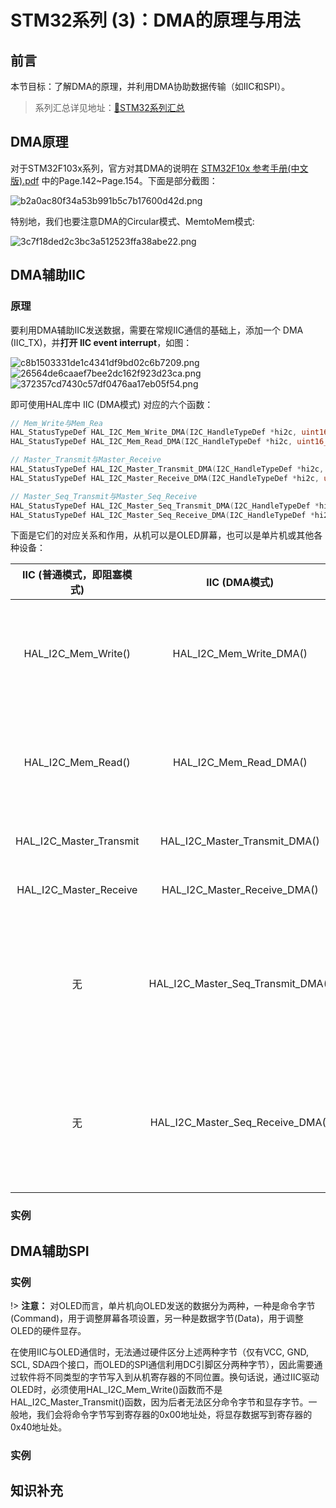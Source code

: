 # STM32系列 (3)：DMA的原理与用法 

## 前言
本节目标：了解DMA的原理，并利用DMA协助数据传输（如IIC和SPI）。  

>系列汇总详见地址：[📕STM32系列汇总](Blogs\STM32\STM32系列汇总.md)

## DMA原理
对于STM32F103x系列，官方对其DMA的说明在 [STM32F10x 参考手册(中文版).pdf](https://write-bug-backend.oss-cn-beijing.aliyuncs.com/static/uploads/2024/5/30/764d9b9b210b4c052c24837bf24e0398.pdf) 中的Page.142~Page.154。下面是部分截图：
<div class='center'>
<img src="https://i3.mjj.rip/2024/06/15/b2a0ac80f34a53b991b5c7b17600d42d.png" alt="b2a0ac80f34a53b991b5c7b17600d42d.png" border="0">
</div>


特别地，我们也要注意DMA的Circular模式、MemtoMem模式:
<div class='center'>
<img src="https://i3.mjj.rip/2024/06/15/3c7f18ded2c3bc3a512523ffa38abe22.png" alt="3c7f18ded2c3bc3a512523ffa38abe22.png" border="0">
</div>

## DMA辅助IIC
### 原理
要利用DMA辅助IIC发送数据，需要在常规IIC通信的基础上，添加一个 DMA (IIC_TX)，并**打开 IIC event interrupt**，如图：
<div class='center'>
<img src="https://i3.mjj.rip/2024/06/15/c8b1503331de1c4341df9bd02c6b7209.png" alt="c8b1503331de1c4341df9bd02c6b7209.png" border="0">
<img src="https://i3.mjj.rip/2024/06/15/26564de6caaef7bee2dc162f923d23ca.png" alt="26564de6caaef7bee2dc162f923d23ca.png" border="0">
<img src="https://i3.mjj.rip/2024/06/15/372357cd7430c57df0476aa17eb05f54.png" alt="372357cd7430c57df0476aa17eb05f54.png" border="0">
</div>

即可使用HAL库中 IIC (DMA模式) 对应的六个函数：
```c
// Mem_Write与Mem_Rea
HAL_StatusTypeDef HAL_I2C_Mem_Write_DMA(I2C_HandleTypeDef *hi2c, uint16_t DevAddress, uint16_t MemAddress, uint16_t MemAddSize, uint8_t *pData, uint16_t Size);
HAL_StatusTypeDef HAL_I2C_Mem_Read_DMA(I2C_HandleTypeDef *hi2c, uint16_t DevAddress, uint16_t MemAddress, uint16_t MemAddSize, uint8_t *pData, uint16_t Size);

// Master_Transmit与Master_Receive
HAL_StatusTypeDef HAL_I2C_Master_Transmit_DMA(I2C_HandleTypeDef *hi2c, uint16_t DevAddress, uint8_t *pData, uint16_t Size);
HAL_StatusTypeDef HAL_I2C_Master_Receive_DMA(I2C_HandleTypeDef *hi2c, uint16_t DevAddress, uint8_t *pData, uint16_t Size);

// Master_Seq_Transmit与Master_Seq_Receive
HAL_StatusTypeDef HAL_I2C_Master_Seq_Transmit_DMA(I2C_HandleTypeDef *hi2c, uint16_t DevAddress, uint8_t *pData, uint16_t Size, uint32_t XferOptions);
HAL_StatusTypeDef HAL_I2C_Master_Seq_Receive_DMA(I2C_HandleTypeDef *hi2c, uint16_t DevAddress, uint8_t *pData, uint16_t Size, uint32_t XferOptions);
```

下面是它们的对应关系和作用，从机可以是OLED屏幕，也可以是单片机或其他各种设备：  

<div class='center'> 

| IIC (普通模式，即阻塞模式) | IIC (DMA模式) | 作用 |
| :-----: | :---------: | :---------: |
| HAL_I2C_Mem_Write() | HAL_I2C_Mem_Write_DMA() | 主机（单片机）在从机（OLED）寄存器指定位置写入数据 |
| HAL_I2C_Mem_Read() | HAL_I2C_Mem_Read_DMA() | 主机（单片机）在从机（OLED）寄存器指定位置读出数据 |
| HAL_I2C_Master_Transmit  | HAL_I2C_Master_Transmit_DMA() | 主机向从机发送数据 |
|HAL_I2C_Master_Receive | HAL_I2C_Master_Receive_DMA() | 主机接受从机发来的数据 |
|无| HAL_I2C_Master_Seq_Transmit_DMA() | 主机用连续模式向从机发送数据（发送一次数据完毕后，立刻开启下一次发送） |
|无| HAL_I2C_Master_Seq_Receive_DMA() | 主机用连续模式接收从机发来的数据（接收一次数据完毕后，立刻开启下一次接收） |
</div>

### 实例

## DMA辅助SPI

### 实例

!> **注意：**
对OLED而言，单片机向OLED发送的数据分为两种，一种是命令字节(Command)，用于调整屏幕各项设置，另一种是数据字节(Data)，用于调整OLED的硬件显存。

在使用IIC与OLED通信时，无法通过硬件区分上述两种字节（仅有VCC, GND, SCL, SDA四个接口，而OLED的SPI通信利用DC引脚区分两种字节），因此需要通过软件将不同类型的字节写入到从机寄存器的不同位置。换句话说，通过IIC驱动OLED时，必须使用HAL_I2C_Mem_Write()函数而不是HAL_I2C_Master_Transmit()函数，因为后者无法区分命令字节和显存字节。一般地，我们会将命令字节写到寄存器的0x00地址处，将显存数据写到寄存器的0x40地址处。

### 实例
## 知识补充



